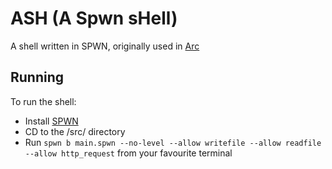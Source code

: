 # ASH (A Spwn sHell)

A shell written in SPWN, originally used in [Arc](https://github.com/arc-spwn/Arc)

## Running

To run the shell:

- Install [SPWN](https://github.com/Spu7Nix/SPWN-language/releases)
- CD to the /src/ directory
- Run `spwn b main.spwn --no-level --allow writefile --allow readfile --allow http_request` from your favourite terminal
